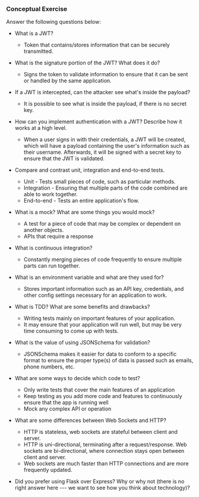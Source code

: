 ### Conceptual Exercise

Answer the following questions below:

- What is a JWT?
  - Token that contains/stores information that can be securely transmitted. 

- What is the signature portion of the JWT?  What does it do?
  - Signs the token to validate information to ensure that it can be sent or handled by the same application.

- If a JWT is intercepted, can the attacker see what's inside the payload?
  - It is possible to see what is inside the payload, if there is no secret key.

- How can you implement authentication with a JWT?  Describe how it works at a high level.
   - When a user signs in with their credentials, a JWT will be created, which will have a payload containing the user's information
   such as their username. Afterwards, it will be signed with a secret key to ensure that the JWT is validated.

- Compare and contrast unit, integration and end-to-end tests.
  - Unit - Tests small pieces of code, such as particular methods.
  - Integration - Ensuring that multiple parts of the code combined are able to work together.
  - End-to-end - Tests an entire application's flow.

- What is a mock? What are some things you would mock?
  - A test for a piece of code that may be complex or dependent on another objects.
  - APIs that require a response

- What is continuous integration?
  - Constantly merging pieces of code frequently to ensure multiple parts can run together.

- What is an environment variable and what are they used for?
  - Stores important information such as an API key, credentials, and other config settings necessary for an application to work.

- What is TDD? What are some benefits and drawbacks?
  - Writing tests mainly on important features of your application.
  - It may ensure that your application will run well, but may be very time consuming to come up with tests.

- What is the value of using JSONSchema for validation?
  - JSONSchema makes it easier for data to conform to a specific format to ensure the proper type(s) of data is passed such as emails, phone numbers, etc.

- What are some ways to decide which code to test?
  - Only write tests that cover the main features of an application
  - Keep testing as you add more code and features to continuously ensure that the app is running well
  - Mock any complex API or operation

- What are some differences between Web Sockets and HTTP?
  - HTTP is stateless, web sockets are stateful between client and server.
  - HTTP is uni-directional, terminating after a request/response. Web sockets are bi-directional, where connection stays open between client and server.
  - Web sockets are much faster than HTTP connections and are more frequently updated.

- Did you prefer using Flask over Express? Why or why not (there is no right 
  answer here --- we want to see how you think about technology)?
